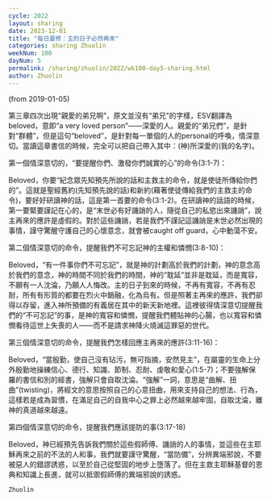 ```yaml
---
cycle: 2022
layout: sharing
date: 2023-12-01
title: "每日靈修：主的日子必然再來"
categories: sharing Zhuolin
weekNum: 100
dayNum: 5
permalink: /sharing/zhuolin/2022/wk100-day5-sharing.html
author: Zhuolin
---
```

(from 2019-01-05)

第三章四次出現“親愛的弟兄啊”，原文並沒有“弟兄”的字樣，ESV翻譯為beloved，意即“a very loved person”——深愛的人。親愛的“弟兄們”，是針對“群體”，但是這句“beloved”，是針對每一單個的人的personal的呼喚，情深意切。當讀這章書信的時候，完全可以把自己帶入其中：(神)所深愛的(我的名字)。  

第一個情深意切的，“要提醒你們、激發你們誠實的心”的命令(3:1-7)：  

Beloved，你要“紀念眾先知預先所說的話和主救主的命令，就是使徒所傳給你們的”。這就是聖經舊約(先知預先說的話)和新約(藉著使徒傳給我們的主救主的命令)，要好好研讀神的話，這是第一首要的命令(3:1-2)。在研讀神的話語的時候，第一要緊要謹記在心的，是“末世必有好譏誚的人，隨從自己的私慾出來譏誚”，說主再來的應許是虛假的。對於這些譏誚，若是我們不謹記這譏誚是末世必然出現的事情，謹守驚醒守護自己的心懷意念，就會被caught off guard，心中動蕩不安。  

第二個情深意切的命令，提醒我們不可忘記神的主權和憐憫(3:8-10)：  

Beloved，“有一件事你們不可忘記”，就是神的計劃高於我們的計劃，神的意念高於我們的意念，神的時間不同於我們的時間，神的“耽延”並非是耽延，而是寬容，不願有一人沈淪，乃願人人悔改。主的日子到來的時候，不再有寬容，不再有忍耐，所有有形質的都要在烈火中銷融，化為烏有。但是照著主再來的應許，我們卻得以存留，進入神所預備的有義居在其中的新天新地裡。這裡彼得情深意切提醒我們的“不可忘記”的事，是神的寬容和憐憫，提醒我們體貼神的心腸，也以寬容和憐憫看待這世上失喪的人——而不是請求神降火燒滅這罪惡的世代。  

第三個情深意切的命令，提醒我們怎樣回應主再來的應許(3:11-16)：  

Beloved，“當殷勤，使自己沒有玷污，無可指摘，安然見主”，在屬靈的生命上分外殷勤地操練信心、德行、知識、節制、忍耐、虔敬和愛心(1:5-7)；不要強解保羅的書信和別的經書，強解只會自取沈淪。“強解”一詞，意思是“曲解、扭曲”(twisting)，將經文的意思按照自己的心意扭曲，用來支持自己的想法、行為，這樣若是成為習慣，在滿足自己的自我中心之罪上必然越來越牢固，自取沈淪，離神的真道越來越遠。  

第四個情深意切的命令，提醒我們應該提防的事(3:17-18)  

Beloved，神已經預先告訴我們關於這些假師傅、譏誚的人的事情，並這些在主耶穌再來之前的不法的人和事，我們就要謹守驚醒，“當防備”，分辨異端邪說，不要被惡人的錯謬誘惑，以至於自己從堅固的地步上墮落了。但在主救主耶穌基督的恩典和知識上長進，就可以抵禦假師傅的異端邪說的誘惑。  

`Zhuolin`  
